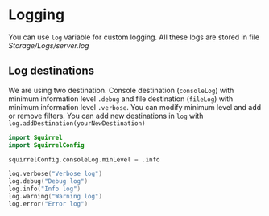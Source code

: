 # Logging

You can use `log` variable for custom logging. All these logs are stored in file *Storage/Logs/server.log*

## Log destinations

We are using two destination. Console destination (`consoleLog`) with minimum information level `.debug` and file destination (`fileLog`) with minimum information level `.verbose`. You can modify minimum level and add or remove filters. You can add new destinations in `log` with `log.addDestination(yourNewDestination)`

```swift
import Squirrel
import SquirrelConfig

squirrelConfig.consoleLog.minLevel = .info

log.verbose("Verbose log")
log.debug("Debug log")
log.info("Info log")
log.warning("Warning log")
log.error("Error log")
```
